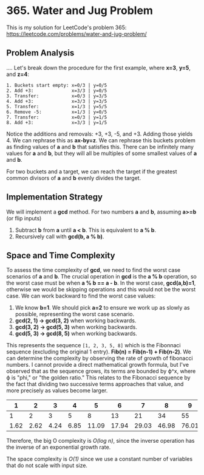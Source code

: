 # 365. Water and Jug Problem
This is my solution for LeetCode's problem 365: https://leetcode.com/problems/water-and-jug-problem/

## Problem Analysis
....
Let's break down the procedure for the first example, where **x=3**, **y=5**, and **z=4**:
```
1. Buckets start empty: x=0/3 | y=0/5
2. Add +3:              x=3/3 | y=0/5
3. Transfer:            x=0/3 | y=3/5
4. Add +3:              x=3/3 | y=3/5
5. Transfer:            x=1/3 | y=5/5
6. Remove -5:           x=1/3 | y=0/5
7. Transfer:            x=0/3 | y=1/5
8. Add +3:              x=3/3 | y=1/5
```

Notice the additions and removals: +3, +3, -5, and +3. Adding those yields 4. We can rephrase this as **ax-by=z**. We can rephrase this buckets problem as finding values of **a** and **b** that satisfies this. There can be infinitely many values for **a** and **b**, but they will all be multiples of some smallest values of **a** and **b**.

For two buckets and a target, we can reach the target if the greatest common divisors of **a** and **b** evenly divides the target.

## Implementation Strategy
We will implement a **gcd** method. For two numbers **a** and **b**, assuming **a>=b** (or flip inputs)
1. Subtract **b** from **a** until **a < b**. This is equivalent to **a % b**.
1. Recursively call with **gcd(b, a % b)**.

## Space and Time Complexity
To assess the time complexity of **gcd**, we need to find the worst case scenarios of **a** and **b**. The crucial operation in **gcd** is the **a % b** operation, so the worst case must be when **a % b == a - b**. In the worst case, **gcd(a,b)=1**, otherwise we would be skipping operations and this would not be the worst case. We can work backward to find the worst case values:
1. We know **b=1**. We should pick **a=2** to ensure we work up as slowly as possible, representing the worst case scenario.
1. **gcd(2, 1) -> gcd(3, 2)** when working backwards.
1. **gcd(3, 2) -> gcd(5, 3)** when working backwards.
1. **gcd(5, 3) -> gcd(8, 5)** when working backwards.

This represents the sequence `[1, 2, 3, 5, 8]` which is the Fibonnaci sequence (excluding the original 1 entry). **Fib(n) = Fib(n-1) + Fib(n-2)**. We can determine the complexity by observing the rate of growth of fibonacci numbers. I cannot provide a direct mathematical growth formula, but I've observed that as the sequence grows, its terms are bounded by ϕ^x, where ϕ is "phi," or "the golden ratio." This relates to the Fibonacci sequence by the fact that dividing two successive terms approaches that value, and more precisely as values become larger.

| 1 | 2 | 3 | 4 | 5 | 6 | 7 | 8 | 9 | 10 |
|---|---|---|---|---|---|---|---|---|--|
| 1 | 2 | 3 | 5 | 8 | 13 | 21 | 34 | 55 | 89 |
| 1.62 | 2.62 | 4.24 | 6.85 | 11.09 | 17.94 | 29.03 | 46.98 | 76.01 | 122.99


Therefore, the big O complexity is *O(log n)*, since the inverse operation has the inverse of an exponential growth rate.

The space complexity is *O(1)* since we use a constant number of variables that do not scale with input size.
